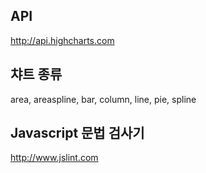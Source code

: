 ## API
http://api.highcharts.com

## 챠트 종류
area, areaspline, bar, column, line, pie, spline

## Javascript 문법 검사기
http://www.jslint.com
